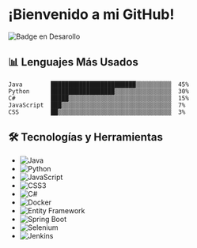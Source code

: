 # ¡Bienvenido a mi GitHub!

![Badge en Desarollo](https://img.shields.io/badge/STATUS-EN%20DESAROLLO-green)


## 📊 Lenguajes Más Usados
```text
Java        ████████████████████████▒▒▒▒▒▒▒▒▒▒  45%
Python      ██████████████████▒▒▒▒▒▒▒▒▒▒▒▒▒▒▒▒  30%
C#          █████▒▒▒▒▒▒▒▒▒▒▒▒▒▒▒▒▒▒▒▒▒▒▒▒▒▒▒▒▒  15%
JavaScript  ███▒▒▒▒▒▒▒▒▒▒▒▒▒▒▒▒▒▒▒▒▒▒▒▒▒▒▒▒▒▒▒  7%
CSS         ██▒▒▒▒▒▒▒▒▒▒▒▒▒▒▒▒▒▒▒▒▒▒▒▒▒▒▒▒▒▒▒▒  3%

```

## 🛠️ Tecnologías y Herramientas

- ![Java](https://img.shields.io/badge/-Java-007396?style=flat-square&logo=java&logoColor=white)
- ![Python](https://img.shields.io/badge/-Python-3776AB?style=flat-square&logo=python&logoColor=white)
- ![JavaScript](https://img.shields.io/badge/-JavaScript-F7DF1E?style=flat-square&logo=javascript&logoColor=black)
- ![CSS3](https://img.shields.io/badge/-CSS3-1572B6?style=flat-square&logo=css3)
- ![C#](https://img.shields.io/badge/-CSharp-239120?style=flat-square&logo=c-sharp)
- ![Docker](https://img.shields.io/badge/-Docker-2496ED?style=flat-square&logo=docker&logoColor=white)
- ![Entity Framework](https://img.shields.io/badge/-Entity_Framework-512BD4?style=flat-square&logo=.net&logoColor=white)
- ![Spring Boot](https://img.shields.io/badge/-Spring_Boot-6DB33F?style=flat-square&logo=spring-boot&logoColor=white)
- ![Selenium](https://img.shields.io/badge/-Selenium-43B02A?style=flat-square&logo=selenium&logoColor=white)
- ![Jenkins](https://img.shields.io/badge/-Jenkins-D24939?style=flat-square&logo=jenkins&logoColor=white)